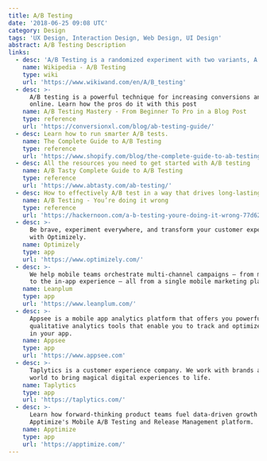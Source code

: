 ```yaml
---
title: A/B Testing
date: '2018-06-25 09:08 UTC'
category: Design
tags: 'UX Design, Interaction Design, Web Design, UI Design'
abstract: A/B Testing Description
links:
  - desc: 'A/B Testing is a randomized experiment with two variants, A and B.'
    name: Wikipedia - A/B Testing
    type: wiki
    url: 'https://www.wikiwand.com/en/A/B_testing'
  - desc: >-
      A/B testing is a powerful technique for increasing conversions and revenue
      online. Learn how the pros do it with this post
    name: A/B Testing Mastery - From Beginner To Pro in a Blog Post
    type: reference
    url: 'https://conversionxl.com/blog/ab-testing-guide/'
  - desc: Learn how to run smarter A/B tests.
    name: The Complete Guide to A/B Testing
    type: reference
    url: 'https://www.shopify.com/blog/the-complete-guide-to-ab-testing'
  - desc: All the resources you need to get started with A/B testing
    name: A/B Tasty Complete Guide to A/B Testing
    type: reference
    url: 'https://www.abtasty.com/ab-testing/'
  - desc: How to effectively A/B test in a way that drives long-lasting results
    name: A/B Testing - You’re doing it wrong
    type: reference
    url: 'https://hackernoon.com/a-b-testing-youre-doing-it-wrong-77d628ac9518'
  - desc: >-
      Be brave, experiment everywhere, and transform your customer experience
      with Optimizely.
    name: Optimizely
    type: app
    url: 'https://www.optimizely.com/'
  - desc: >-
      We help mobile teams orchestrate multi-channel campaigns — from messaging
      to the in-app experience — all from a single mobile marketing platform.
    name: Leanplum
    type: app
    url: 'https://www.leanplum.com/'
  - desc: >-
      Appsee is a mobile app analytics platform that offers you powerful,
      qualitative analytics tools that enable you to track and optimize the UX
      in your app.
    name: Appsee
    type: app
    url: 'https://www.appsee.com'
  - desc: >-
      Taplytics is a customer experience company. We work with brands around the
      world to bring magical digital experiences to life.
    name: Taplytics
    type: app
    url: 'https://taplytics.com/'
  - desc: >-
      Learn how forward-thinking product teams fuel data-driven growth through
      Apptimize's Mobile A/B Testing and Release Management platform.
    name: Apptimize
    type: app
    url: 'https://apptimize.com/'
---
```


